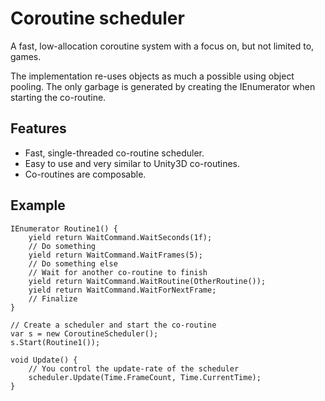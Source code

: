 # Coroutine scheduler

A fast, low-allocation coroutine system with a focus on, but not limited to, games.

The implementation re-uses objects as much a possible using object pooling. The only garbage is generated by creating the IEnumerator when starting the co-routine.

## Features

- Fast, single-threaded co-routine scheduler.
- Easy to use and very similar to Unity3D co-routines.
- Co-routines are composable.

## Example

    IEnumerator Routine1() {
    	yield return WaitCommand.WaitSeconds(1f);
    	// Do something
        yield return WaitCommand.WaitFrames(5);
		// Do something else
		// Wait for another co-routine to finish
		yield return WaitCommand.WaitRoutine(OtherRoutine());
        yield return WaitCommand.WaitForNextFrame;
		// Finalize
    }

    // Create a scheduler and start the co-routine
    var s = new CoroutineScheduler();
    s.Start(Routine1());

    void Update() {
        // You control the update-rate of the scheduler
        scheduler.Update(Time.FrameCount, Time.CurrentTime);
    }
